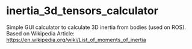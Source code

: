 # inertia_3d_tensors_calculator
Simple GUI calculator to calculate 3D inertia from bodies (used on ROS). Based on Wikipedia Article: https://en.wikipedia.org/wiki/List_of_moments_of_inertia
